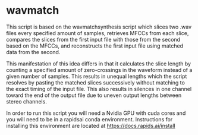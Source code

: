 # wavmatch
This script is based on the wavmatchsynthesis script which slices two .wav files every specified amount of samples, retrieves MFCCs from each slice, compares the slices from the first input file with those from the second based on the MFCCs, and reconstructs the first input file using matched data from the second.

This manifestation of this idea differs in that it calculates the slice length by counting a specified amount of zero-crossings in the waveform instead of a given number of samples.  This results in unequal lengths which the script resolves by pasting the matched slices successively without matching to the exact timing of the input file.  This also results in silences in one channel toward the end of the output file due to uneven output lengths between stereo channels.

In order to run this script you will need a Nvidia GPU with cuda cores and you will need to be in a rapidsai conda environment.  Instructions for installing this environment are located at https://docs.rapids.ai/install
